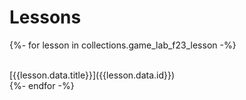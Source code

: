 # Lessons

{%- for lesson in collections.game_lab_f23_lesson -%}

  <br>
  [{{lesson.data.title}}]({{lesson.data.id}})
  <br>
{%- endfor -%}
  <br>